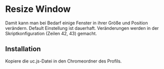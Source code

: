 # Resize Window
Damit kann man bei Bedarf einige Fenster in ihrer Größe und Position verändern. Default Einstellung ist dauerhaft. Veränderungen werden in der 
Skriptkonfiguration (Zeilen 42, 43) gemacht.

## Installation
Kopiere die uc.js-Datei in den Chromeordner des Profils.

